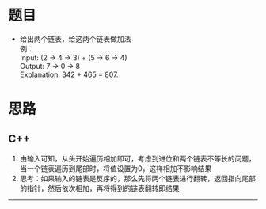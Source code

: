 # 题目
* 给出两个链表，给这两个链表做加法  
例：  
Input: (2 -> 4 -> 3) + (5 -> 6 -> 4)  
Output: 7 -> 0 -> 8  
Explanation: 342 + 465 = 807.
# 思路
## C++
1. 由输入可知，从头开始遍历相加即可，考虑到进位和两个链表不等长的问题，当一个链表遍历到尾部时，将值设置为0，这样相加不影响结果
2. 思考：如果输入的链表是反序的，那么先将两个链表进行翻转，返回指向尾部的指针，然后依次相加，再将得到的链表翻转即结果
---